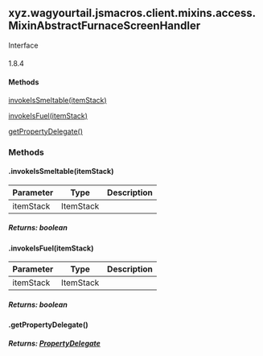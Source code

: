 

xyz.wagyourtail.jsmacros.client.mixins.access.MixinAbstractFurnaceScreenHandler
-------------------------------------------------------------------------------

Interface
#### 

1.8.4

#### Methods

[invokeIsSmeltable(itemStack)](#invokeIsSmeltable-ItemStack-)


[invokeIsFuel(itemStack)](#invokeIsFuel-ItemStack-)


[getPropertyDelegate()](#getPropertyDelegate-)



### Methods

#### .invokeIsSmeltable(itemStack)

| Parameter | Type | Description |
|---|---|---|
| itemStack | ItemStack |  |

##### Returns: boolean



#### .invokeIsFuel(itemStack)

| Parameter | Type | Description |
|---|---|---|
| itemStack | ItemStack |  |

##### Returns: boolean



#### .getPropertyDelegate()


##### Returns: [PropertyDelegate](https://wagyourtail.xyz/Projects/MinecraftMappingViewer/App?mapping=INTERMEDIARY,YARN&version=1.20.5&search=net/minecraft/screen/PropertyDelegate)




